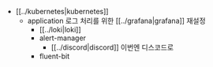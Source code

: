 - [[../kubernetes|kubernetes]]
  - application 로그 처리를 위한 [[../grafana|grafana]] 재설정
    - [[../loki|loki]]
    - alert-manager
      - [[../discord|discord]] 이번엔 디스코드로
    - fluent-bit

